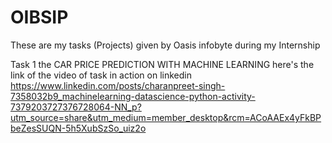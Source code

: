 # OIBSIP
These are my tasks (Projects) given by Oasis infobyte during my Internship 



Task 1 the CAR PRICE PREDICTION WITH MACHINE LEARNING
here's the link of the video of task in action on linkedin
https://www.linkedin.com/posts/charanpreet-singh-7358032b9_machinelearning-datascience-python-activity-7379203727376728064-NN_p?utm_source=share&utm_medium=member_desktop&rcm=ACoAAEx4yFkBPbeZesSUQN-5h5XubSzSo_uiz2o
